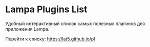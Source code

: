 # Lampa Plugins List
Удобный интерактивный список самых полезных плагинов для приложения Lampa.

Перейти к списку:
https://lat5.github.io/pl
